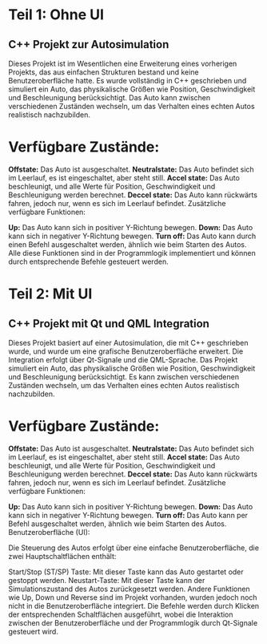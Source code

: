 # Teil 1: Ohne UI
## C++ Projekt zur Autosimulation

Dieses Projekt ist im Wesentlichen eine Erweiterung eines vorherigen Projekts, das aus einfachen Strukturen bestand und keine Benutzeroberfläche hatte.
Es wurde vollständig in C++ geschrieben und simuliert ein Auto, das physikalische Größen wie Position, Geschwindigkeit und Beschleunigung berücksichtigt.
Das Auto kann zwischen verschiedenen Zuständen wechseln, um das Verhalten eines echten Autos realistisch nachzubilden.

# Verfügbare Zustände:

**Offstate:** 
Das Auto ist ausgeschaltet.
**Neutralstate:** 
Das Auto befindet sich im Leerlauf, es ist eingeschaltet, aber steht still.
**Accel state:** 
Das Auto beschleunigt, und alle Werte für Position, Geschwindigkeit und Beschleunigung werden berechnet.
**Deccel state:** 
Das Auto kann rückwärts fahren, jedoch nur, wenn es sich im Leerlauf befindet.
Zusätzliche verfügbare Funktionen:

**Up:** Das Auto kann sich in positiver Y-Richtung bewegen.
**Down:** Das Auto kann sich in negativer Y-Richtung bewegen.
**Turn off:** Das Auto kann durch einen Befehl ausgeschaltet werden, ähnlich wie beim Starten des Autos.
Alle diese Funktionen sind in der Programmlogik implementiert und können durch entsprechende Befehle gesteuert werden.

# Teil 2: Mit UI
##  C++ Projekt mit Qt und QML Integration

Dieses Projekt basiert auf einer Autosimulation, die mit C++ geschrieben wurde, und wurde um eine grafische Benutzeroberfläche erweitert. Die Integration erfolgt über Qt-Signale und die QML-Sprache.
Das Projekt simuliert ein Auto, das physikalische Größen wie Position, Geschwindigkeit und Beschleunigung berücksichtigt. Es kann zwischen verschiedenen Zuständen wechseln, um das Verhalten eines echten Autos realistisch nachzubilden.

# Verfügbare Zustände:

**Offstate:** Das Auto ist ausgeschaltet.
**Neutralstate:** Das Auto befindet sich im Leerlauf, es ist eingeschaltet, aber steht still.
**Accel state:** Das Auto beschleunigt, und alle Werte für Position, Geschwindigkeit und Beschleunigung werden berechnet.
**Deccel state:** Das Auto kann rückwärts fahren, jedoch nur, wenn es sich im Leerlauf befindet.
Zusätzliche verfügbare Funktionen:

**Up:** Das Auto kann sich in positiver Y-Richtung bewegen.
**Down:** Das Auto kann sich in negativer Y-Richtung bewegen.
**Turn off:** Das Auto kann per Befehl ausgeschaltet werden, ähnlich wie beim Starten des Autos.
Benutzeroberfläche (UI):

Die Steuerung des Autos erfolgt über eine einfache Benutzeroberfläche, die zwei Hauptschaltflächen enthält:

Start/Stop (ST/SP) Taste: Mit dieser Taste kann das Auto gestartet oder gestoppt werden.
Neustart-Taste: Mit dieser Taste kann der Simulationszustand des Autos zurückgesetzt werden.
Andere Funktionen wie Up, Down und Reverse sind im Projekt vorhanden, wurden jedoch noch nicht in die Benutzeroberfläche integriert. Die Befehle werden durch Klicken der entsprechenden Schaltflächen ausgeführt, wobei die Interaktion zwischen der Benutzeroberfläche und der Programmlogik durch Qt-Signale gesteuert wird.

